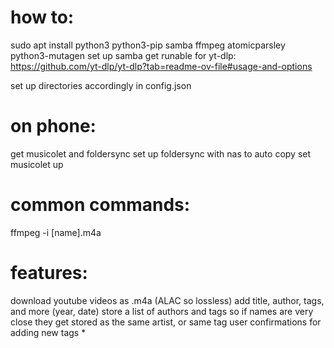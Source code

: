 # how to:
sudo apt install python3 python3-pip samba ffmpeg atomicparsley python3-mutagen 
set up samba
get runable for yt-dlp: https://github.com/yt-dlp/yt-dlp?tab=readme-ov-file#usage-and-options

set up directories accordingly in config.json

# on phone:
get musicolet and foldersync
set up foldersync with nas to auto copy
set musicolet up

# common commands:
ffmpeg -i [name].m4a


# features:
download youtube videos as .m4a (ALAC so lossless)
add title, author, tags, and more (year, date)
store a list of authors and tags so if names are very close they get stored as the same artist, or same tag
user confirmations for adding new tags *